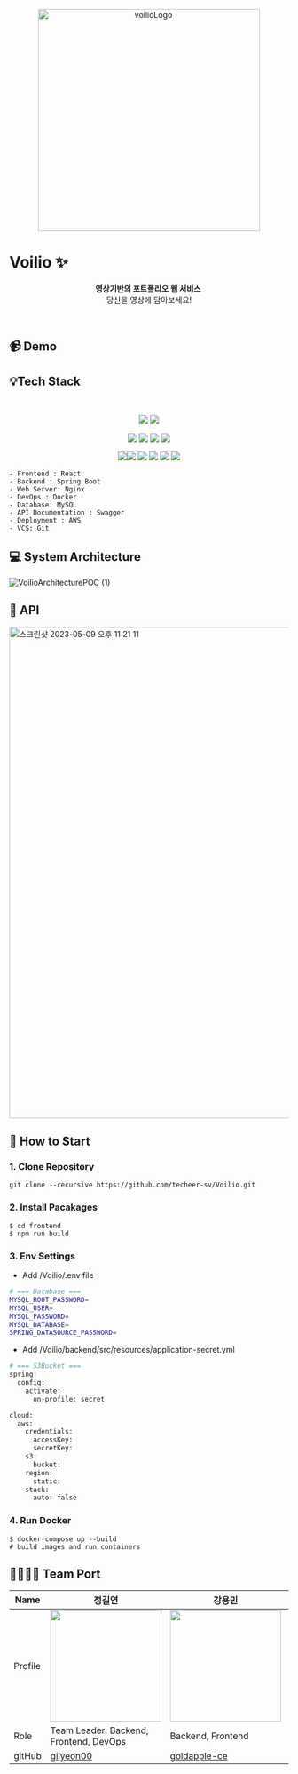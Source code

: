 <p align="center">
<img width="400" alt="voilioLogo" src="https://user-images.githubusercontent.com/76465887/234565977-19fb200f-dff9-4d6a-9416-207ae0d71f31.png">
</p>

# Voilio ✨

<p align="center">
<strong>영상기반의 포트폴리오 웹 서비스 <br></strong> 당신을 영상에 담아보세요!
</p>
<br>

## 📹 Demo



## 💡Tech Stack

<br>

<p align="center">
<img src="https://img.shields.io/badge/react-61DAFB?style=for-the-badge&logo=react&logoColor=black">
<img src="https://img.shields.io/badge/JavaScript-F7DF1E?style=for-the-badge&logo=JavaScript&logoColor=black">

</p>  
<p align="center">
<img src="https://img.shields.io/badge/Spring-6DB33F?style=for-the-badge&logo=SpringBoot&logoColor=white">
<img src="https://img.shields.io/badge/Spring Security-6DB33F?style=for-the-badge&logo=SpringSecurity&logoColor=white">
<img src="https://img.shields.io/badge/MySQL-4479A1?style=for-the-badge&logo=MySQL&logoColor=white"> <img src="https://img.shields.io/badge/NGINX-009639?style=for-the-badge&logo=NGINX&logoColor=white">
  </p>
<p align="center">
<img src="https://img.shields.io/badge/Amazon EC2-FF9900?style=for-the-badge&logo=Amazon EC2&logoColor=white"/><img src="https://img.shields.io/badge/Amazon S3-569A31?style=for-the-badge&logo=Amazon S3&logoColor=white"> 
<img src="https://img.shields.io/badge/GitKraken-179287?style=for-the-badge&logo=GitKraken&logoColor=white"> 
<img src="https://img.shields.io/badge/Docker-2496ED?style=for-the-badge&logo=Docker&logoColor=white"> 
<img src="https://img.shields.io/badge/Swagger-85EA2D?style=for-the-badge&logo=Swagger&logoColor=white">
<img src="https://img.shields.io/badge/GitHub Actions-2088FF?style=for-the-badge&logo=GitHub Actions&logoColor=white">

</p>

```
- Frontend : React
- Backend : Spring Boot
- Web Server: Nginx
- DevOps : Docker
- Database: MySQL
- API Documentation : Swagger
- Deployment : AWS
- VCS: Git
```

## 💻 System Architecture

![VoilioArchitecturePOC (1)](https://github.com/techeer-sv/Voilio/assets/76465887/344fb8c9-e275-48e5-8708-d6540e965687)
## 📗 API

<img width="884" alt="스크린샷 2023-05-09 오후 11 21 11" src="https://github.com/techeer-sv/Voilio/assets/76465887/4409c60b-e742-4724-91cb-8c01bf7903b2">

## 🚀 How to Start

### 1. Clone Repository 

```
git clone --recursive https://github.com/techeer-sv/Voilio.git
```

### 2. Install Pacakages

```
$ cd frontend
$ npm run build
```

### 3. Env Settings

- Add /Voilio/.env file

```bash
# === Database ===
MYSQL_ROOT_PASSWORD=
MYSQL_USER=
MYSQL_PASSWORD=
MYSQL_DATABASE=
SPRING_DATASOURCE_PASSWORD=
```

- Add /Voilio/backend/src/resources/application-secret.yml

```bash
# === S3Bucket ===
spring:
  config:
    activate:
      on-profile: secret

cloud:
  aws:
    credentials:
      accessKey: 
      secretKey: 
    s3:
      bucket: 
    region:
      static: 
    stack:
      auto: false
```

### 4. Run Docker

```
$ docker-compose up --build   
# build images and run containers
```


## 👨‍👩‍👧‍👦 Team Port
| Name    | 정길연                                                                            | 강용민                                                                              | 김인철                                                                   | 백한결                                                                             |
| ------- |--------------------------------------------------------------------------------|----------------------------------------------------------------------------------|-----------------------------------------------------------------------|---------------------------------------------------------------------------------| 
| Profile | <img width="200px" src="https://avatars.githubusercontent.com/u/52391627?v=4"> | <img width="200px" src="https://avatars.githubusercontent.com/u/84130518?v=4" /> | <img width="200px" src="https://avatars.githubusercontent.com/u/82080962?v=4"/> | <img width="200px" src="https://avatars.githubusercontent.com/u/76465887?v=4"/> |
| Role    | Team Leader, Backend, Frontend, DevOps                                         | Backend, Frontend                                                                | Backend                                                               | Backend, DevOps                                                                 |
| gitHub  | [gilyeon00](https://github.com/gilyeon00)                                      | [goldapple-ce](https://github.com/goldapple-ce)                                  | [kimich1218](https://github.com/kimich1218)                           | [snake7667](https://github.com/snake7667)                                       |
